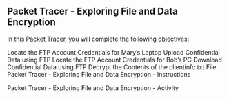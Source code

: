 ## Packet Tracer - Exploring File and Data Encryption

In this Packet Tracer, you will complete the following objectives:

Locate the FTP Account Credentials for Mary’s Laptop
Upload Confidential Data using FTP
Locate the FTP Account Credentials for Bob’s PC
Download Confidential Data using FTP
Decrypt the Contents of the clientinfo.txt File
Packet Tracer - Exploring File and Data Encryption - Instructions

Packet Tracer - Exploring File and Data Encryption - Activity
